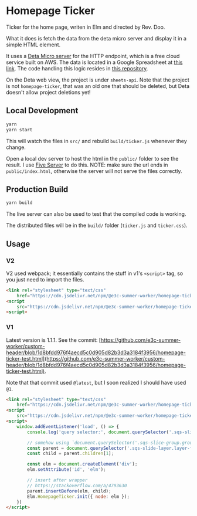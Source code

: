 # Homepage Ticker

Ticker for the home page, writen in Elm and directed by Rev. Doo.

What it does is fetch the data from the deta micro server and display it in a simple HTML element.

It uses a [Deta Micro server](https://docs.deta.sh/docs/micros/about/) for the HTTP endpoint, which is a free cloud service built on AWS. The data is located in a Google Spreadsheet at [this link](https://docs.google.com/spreadsheets/d/1E7MW3HpJJNEtByxD2Ej55V60q9OU13t7rGy_le5FcTo/edit?usp=sharing). The code handling this logic resides in [this repository](https://github.com/e3c-summer-worker/google-sheets).

On the Deta web view, the project is under `sheets-api`. Note that the project is not `homepage-ticker`, that was an old one that should be deleted, but Deta doesn't allow project deletions yet!

## Local Development

```bash
yarn
yarn start
```

This will watch the files in `src/` and rebuild `build/ticker.js` whenever they change.

Open a local dev server to host the html in the `public/` folder to see the result. I use [Five Server](https://marketplace.visualstudio.com/items?itemName=yandeu.five-server) to do this. NOTE: make sure the url ends in `public/index.html`, otherwise the server will not serve the files correctly.

## Production Build

```bash
yarn build
```

The live server can also be used to test that the compiled code is working.

The distributed files will be in the `build/` folder (`ticker.js` and `ticker.css`).

## Usage

### V2

V2 used webpack; it essentially contains the stuff in v1's `<script>` tag, so you just need to import the files.

```html
<link rel="stylesheet" type="text/css"
    href="https://cdn.jsdelivr.net/npm/@e3c-summer-worker/homepage-ticker@2/build/ticker.css">
<script
    src="https://cdn.jsdelivr.net/npm/@e3c-summer-worker/homepage-ticker@2/build/ticker.js"></script>
<script>
```

### V1

Latest version is 1.1.1.
See the commit: [https://github.com/e3c-summer-worker/custom-header/blob/1d8bfdd976f4aecd5c0d905d82b3d3a3184f3956/homepage-ticker-test.html](https://github.com/e3c-summer-worker/custom-header/blob/1d8bfdd976f4aecd5c0d905d82b3d3a3184f3956/homepage-ticker-test.html).

Note that that commit used `@latest`, but I soon realized I should have used `@1`.

```html
<link rel="stylesheet" type="text/css"
    href="https://cdn.jsdelivr.net/npm/@e3c-summer-worker/homepage-ticker@1/build/ticker.css">
<script
    src="https://cdn.jsdelivr.net/npm/@e3c-summer-worker/homepage-ticker@1/build/homepage-ticker-elm.js"></script>
<script>
    window.addEventListener('load', () => {
        console.log('query selector:', document.querySelector('.sqs-slide-layer.layer-front.full-width-height > .sqs-slide-layer-content'));

        // somehow using `document.querySelector('.sqs-slice-group.group-copy.align-center-vert.full-width')` doesn't work
        const parent = document.querySelector('.sqs-slide-layer.layer-front.full-width-height > .sqs-slide-layer-content');
        const child = parent.children[1];

        const elm = document.createElement('div');
        elm.setAttribute('id', 'elm');

        // insert after wrapper
        // https://stackoverflow.com/a/4793630
        parent.insertBefore(elm, child);
        Elm.HomepageTicker.init({ node: elm });
    })
</script>
```
